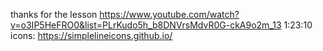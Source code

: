 thanks for the lesson 
https://www.youtube.com/watch?v=o3IP5HeFRO0&list=PLrKudo5h_b8DNVrsMdvR0G-ckA9o2m_13
1:23:10
icons: https://simplelineicons.github.io/
